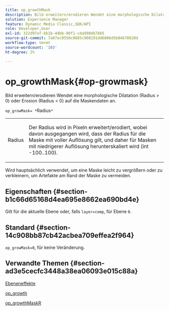 ```yaml
---
title: op_growthMask
description: Bild erweitern/erodieren Wendet eine morphologische Dilatation (Radius > 0) oder Erosion (Radius < 0) auf die Maskendaten an.
solution: Experience Manager
feature: Dynamic Media Classic,SDK/API
role: Developer,User
exl-id: 322d97af-bb1b-44bb-90f1-cda9984b78b5
source-git-commit: 7a07ec9550c0685c908191dd6806d5b84678820d
workflow-type: tm+mt
source-wordcount: '103'
ht-degree: 2%

---
```


# op_growthMask{#op-growmask}

Bild erweitern/erodieren Wendet eine morphologische Dilatation (Radius > 0) oder Erosion (Radius &lt; 0) auf die Maskendaten an.

`op_growMask= *`Radius`*`

<table id="simpletable_3BAA4523D29E447FA7A4C9009B3E8344"> 
 <tr class="strow"> 
  <td class="stentry"> <p><span class="varname"> Radius</span> </p> </td> 
  <td class="stentry"> <p>Der Radius wird in Pixeln erweitert/erodiert, wobei davon ausgegangen wird, dass der Radius für die Maske mit voller Auflösung gilt, und daher für Masken mit niedrigerer Auflösung herunterskaliert wird (int -100..100). </p></td> 
 </tr> 
</table>

Wird hauptsächlich verwendet, um eine Maske leicht zu vergrößern oder zu verkleinern, um Artefakte am Rand der Maske zu vermeiden.

## Eigenschaften {#section-b1c66d65168d4ea695e8662ea690bd4e}

Gilt für die aktuelle Ebene oder, falls `layer=comp`, für Ebene `0`.

## Standard {#section-14c908bb87cb42acbea709effea2f964}

`op_growMask=0`, für keine Veränderung.

## Verwandte Themen {#section-ad3e5cecfc3448a38ea06093e015c88a}

[Ebeneneffekte](../../../../../is-api/http-ref/image-serving-api-ref/c-http-protocol-reference/c-syntax-and-features/r-layer-effects.md#reference-82a6b5311b3d4471ad2799adb3b2201c)

[op_growth](../../../../../is-api/http-ref/image-serving-api-ref/c-http-protocol-reference/c-command-reference/r-op-grow.md#reference-f95f3291c78c42b9a34b1b7e177e739a)

[op_growthMaskR](../../../../../is-api/http-ref/image-serving-api-ref/c-http-protocol-reference/c-command-reference/r-op-growmaskr.md#reference-8092864159ae43c490821b9590d7709a)
